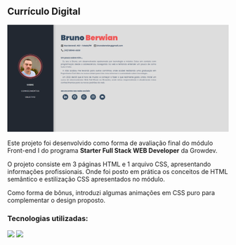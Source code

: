 <section>
<h1>Currículo Digital</h1>
<img src="https://github.com/brunobwn/personal-page/blob/main/images/Screenshot_web.png" />
<p>Este projeto foi desenvolvido como forma de avaliação final do módulo Front-end I do programa <b>Starter Full Stack WEB Developer</b> da Growdev.</p>
<p>O projeto consiste em 3 páginas HTML e 1 arquivo CSS, apresentando informações profissionais. Onde foi posto em prática os conceitos de HTML semântico e estilização CSS apresentados no módulo.</p>
<p>Como forma de bônus, introduzi algumas animações em CSS puro para complementar o design proposto.</p>
</section>
<section>
<h3>Tecnologias utilizadas:</h3>
<!-- HTML5 -->
<img src="https://img.shields.io/badge/HTML5-E34F26?style=for-the-badge&logo=html5&logoColor=white" />
<!-- CSS -->
<img src="https://img.shields.io/badge/CSS3-1572B6?style=for-the-badge&logo=css3&logoColor=white" />
</section>
